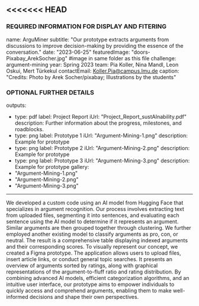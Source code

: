 <<<<<<< HEAD
---
### REQUIRED INFORMATION FOR DISPLAY AND FITERING
name: ArguMiner
subtitle: "Our prototype extracts arguments from discussions to improve decision-making by providing the essence of the conversation."
date: "2023-06-25"
featuredImage: "doors-Pixabay_ArekSocher.jpg" #image in same folder as this file
challenge: argument-mining
year: Spring 2023
team: Pia Koller, Nina Mandl, Leon Oskui, Mert Türkekul
contactEmail: Koller.Pia@campus.lmu.de
caption: "Credits: Photo by Arek Socher/pixabay; Illustrations by the students"

### OPTIONAL FURTHER DETAILS
outputs:
  - type: pdf
    label: Project Report
    iUrl: "Project_Report_sustAInability.pdf"
    description: Further information about the progress, milestones, and roadblocks.
  - type: png
    label: Prototype 1
    iUrl: "Argument-Mining-1.png"
    description: Example for prototype
  - type: png
    label: Prototype 2
    iUrl: "Argument-Mining-2.png"
    description: Example for prototype
  - type: png
    label: Prototype 3
    iUrl: "Argument-Mining-3.png"
    description: Example for prototype
gallery:
  - "Argument-Mining-1.png"
  - "Argument-Mining-2.png"
  - "Argument-Mining-3.png"
---

We developed a custom code using an AI model from Hugging Face that specializes in argument recognition. Our process involves extracting text from uploaded files, segmenting it into sentences, and evaluating each sentence using the AI model to determine if it represents an argument. Similar arguments are then grouped together through clustering. We further employed another existing model to classify arguments as pro, con, or neutral. The result is a comprehensive table displaying indexed arguments and their corresponding scores. To visually represent our concept, we created a Figma prototype. The application allows users to upload files, insert article links, or conduct general topic searches. It presents an overview of arguments sorted by ratings, along with graphical representations of the argument-to-fluff ratio and rating distribution. By combining advanced AI models, efficient categorization algorithms, and an intuitive user interface, our prototype aims to empower individuals to quickly access and comprehend arguments, enabling them to make well-informed decisions and shape their own perspectives.
